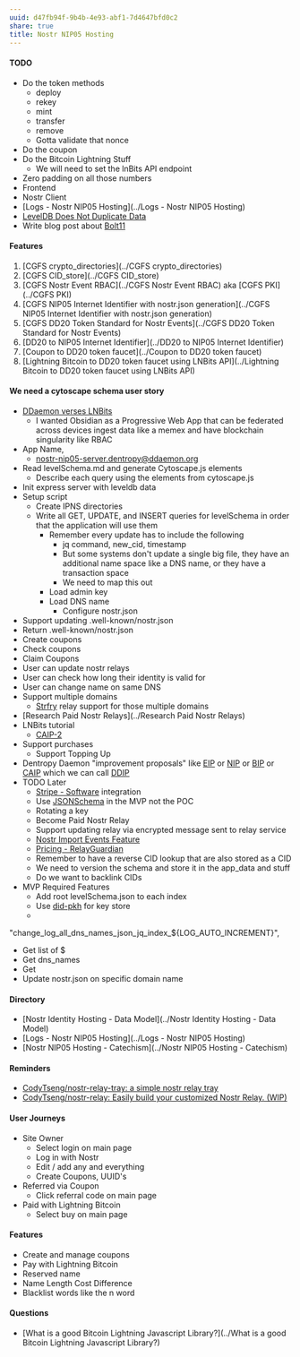 ```yaml
---
uuid: d47fb94f-9b4b-4e93-abf1-7d4647bfd0c2
share: true
title: Nostr NIP05 Hosting
---
```

#### TODO

* Do the token methods
	* deploy
	* rekey
	* mint
	* transfer
	* remove
	* Gotta validate that nonce
* Do the coupon
* Do the Bitcoin Lightning Stuff
	* We will need to set the lnBits API endpoint
* Zero padding on all those numbers
* Frontend
* Nostr Client
* [Logs - Nostr NIP05 Hosting](../Logs - Nostr NIP05 Hosting)
* [LevelDB Does Not Duplicate Data](https://chat.openai.com/share/a879a014-2e71-4bf2-813f-11e40d55fa93)
* Write blog post about [Bolt11](../Bolt11)


#### Features

1. [CGFS crypto_directories](../CGFS crypto_directories)
2. [CGFS CID_store](../CGFS CID_store)
3. [CGFS Nostr Event RBAC](../CGFS Nostr Event RBAC) aka [CGFS PKI](../CGFS PKI)
4. [CGFS NIP05 Internet Identifier with nostr.json generation](../CGFS NIP05 Internet Identifier with nostr.json generation)
5. [CGFS DD20 Token Standard for Nostr Events](../CGFS DD20 Token Standard for Nostr Events)
6. [DD20 to NIP05 Internet Identifier](../DD20 to NIP05 Internet Identifier)
7. [Coupon to DD20 token faucet](../Coupon to DD20 token faucet)
8. [Lightning Bitcoin to DD20 token faucet using LNBits API](../Lightning Bitcoin to DD20 token faucet using LNBits API)


#### We need a cytoscape schema user story

* [DDaemon verses LNBits](../1530c0a0-c56a-4f85-98c1-bfe07c0733a0)
	* I wanted Obsidian as a Progressive Web App that can be federated across devices ingest data like a memex and have blockchain singularity like RBAC
* App Name,
	* nostr-nip05-server.dentropy@ddaemon.org
* Read levelSchema.md and generate Cytoscape.js elements
	* Describe each query using the elements from cytoscape.js
* Init express server with leveldb data
* Setup script
	* Create IPNS directories
	* Write all GET, UPDATE, and INSERT queries for levelSchema in order that the application will use them
		* Remember every update has to include the following
			* jq command, new_cid, timestamp
			* But some systems don't update a single big file, they have an additional name space like a DNS name, or they have a transaction space
			* We need to map this out
		* Load admin key
		* Load DNS name
			* Configure nostr.json
* Support updating .well-known/nostr.json
* Return .well-known/nostr.json
* Create coupons
* Check coupons
* Claim Coupons
* User can update nostr relays
* User can check how long their identity is valid for
* User can change name on same DNS
* Support multiple domains
	* [Strfry](../bf0375ee-628b-4962-84e5-9df784f04331) relay support for those multiple domains
* [Research Paid Nostr Relays](../Research Paid Nostr Relays)
* LNBits tutorial
	* [CAIP-2](../0b8753c8-65cc-43fb-b1d0-625042bd18b5)
* Support purchases
	* Support Topping Up
* Dentropy Daemon "improvement proposals" like [EIP](../f0c854cc-e82f-4e8a-9d77-165bc8bd4b93) or [NIP](../79ef73c3-8e89-4380-9c54-689d8406ec49) or [BIP](../67dba90f-ba58-42b8-810b-081f9197e709) or [CAIP](../e8dc08eb-86e8-4ec2-b8eb-b147fd2390de) which we can call [DDIP](../DDIP)
* TODO Later
	* [Stripe - Software](../5255d1fd-c511-4496-a426-e5a993e37050) integration
	* Use [JSONSchema](../ae47732c-10e8-4d3b-b365-9c3902febdfa) in the MVP not the POC
	* Rotating a key
	* Become Paid Nostr Relay
	* Support updating relay via encrypted message sent to relay service
	* [Nostr Import Events Feature](../c1abb651-971f-4a03-8fba-67f0ecb66b9b)
	* [Pricing - RelayGuardian](https://relayguardian.com/pricing)
	* Remember to have a reverse CID lookup that are also stored as a CID
	* We need to version the schema and store it in the app_data and stuff
	* Do we want to backlink CIDs
* MVP Required Features
	* Add root levelSchema.json to each index
	* Use [did-pkh](../did-pkh) for key store
	* 

"change_log_all_dns_names_json_jq_index_${LOG_AUTO_INCREMENT}",
* Get list of $
* Get dns_names
* Get
* Update nostr.json on specific domain name




#### Directory


* [Nostr Identity Hosting - Data Model](../Nostr Identity Hosting - Data Model)
* [Logs - Nostr NIP05 Hosting](../Logs - Nostr NIP05 Hosting)
* [Nostr NIP05 Hosting - Catechism](../Nostr NIP05 Hosting - Catechism)

#### Reminders

* [CodyTseng/nostr-relay-tray: a simple nostr relay tray](https://github.com/CodyTseng/nostr-relay-tray)
* [CodyTseng/nostr-relay: Easily build your customized Nostr Relay. (WIP)](https://github.com/CodyTseng/nostr-relay)

#### User Journeys

* Site Owner
	* Select login on main page
	* Log in with Nostr
	* Edit / add any and everything
	* Create Coupons, UUID's
* Referred via Coupon
	* Click referral code on main page
* Paid with Lightning Bitcoin
	* Select buy on main page
#### Features

* Create and manage coupons
* Pay with Lightning Bitcoin
* Reserved name
* Name Length Cost Difference
* Blacklist words like the n word

#### Questions

* [What is a good Bitcoin Lightning Javascript Library?](../What is a good Bitcoin Lightning Javascript Library?)
